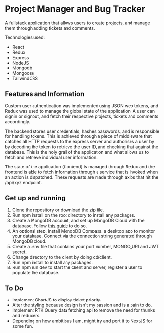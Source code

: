 # Project Manager and Bug Tracker

A fullstack application that allows users to create projects, and manage them through adding tickets and comments.

Technologies used:

- React
- Redux
- Express
- NodeJS
- Mongodb
- Mongoose
- TailwindCSS

## Features and Information

Custom user authentication was implemented using JSON web tokens, and Redux was used to manage the global state of the application. A user can signin or signout, and fetch their respective projects, tickets and comments accordingly.

The backend stores user credentials, hashes passwords, and is responsible for handling tokens. This is achieved through a piece of middleware that catches all HTTP requests to the express server and authorises a user by by decoding the token to retrieve the user ID, and checking that against the database. This is the holy grail of the application and what allows us to fetch and retrieve individual user information.

The state of the application (frontend) is managed through Redux and the frontend is able to fetch information through a service that is invoked when an action is dispatched. These requests are made through axios that hit the /api/xyz endpoint.

## Get up and running

1. Clone the repository or download the zip file.
2. Run npm install on the root directory to install any packages.
3. Create a MongoDB account, and set up MongoDB Cloud with the database. Follow [this guide](https://www.mongodb.com/docs/atlas/getting-started/) to do so.
4. An optional step, install MongoDB Compass, a desktop app to monitor your database. Connect via the connection string generated through MongoDB cloud.
5. Create a .env file that contains your port number, MONGO_URI and JWT secret.
6. Change directory to the client by doing cd/client.
7. Run npm install to install any packages.
8. Run npm run dev to start the client and server, register a user to populate the database.

## To Do

- Implement ChartJS to display ticket priority.
- Alter the styling because design isn't my passion and is a pain to do.
- Implement RTK Query data fetching api to remove the need for thunks and reducers.
- Depending on how ambitious I am, might try and port it to NextJS for some fun.

